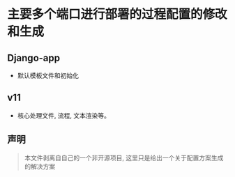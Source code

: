 # 主要多个端口进行部署的过程配置的修改和生成


## Django-app 
- 默认模板文件和初始化

## v11 
- 核心处理文件, 流程, 文本渲染等。

## 声明
> 本文件剥离自自己的一个非开源项目, 这里只是给出一个关于配置方案生成的解决方案

